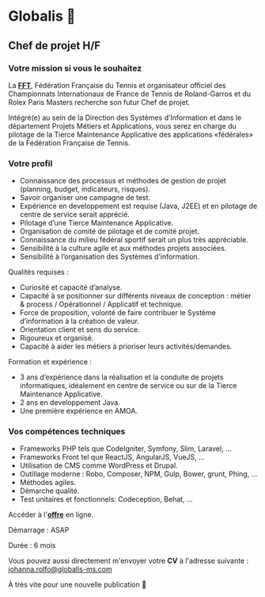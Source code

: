 # Globalis 🐘
## Chef de projet H/F

### Votre mission si vous le souhaitez 

La [**FFT**](https://www.fft.fr/), Fédération Française du Tennis et organisateur officiel des Championnats Internationaux de France de Tennis de Roland-Garros et du Rolex Paris Masters recherche son futur Chef de projet.

Intégré(e) au sein de la Direction des Systèmes d’Information et dans le département Projets Métiers et Applications, vous serez en charge du pilotage de la Tierce Maintenance Applicative des applications «fédérales» de la Fédération Française de Tennis. 

### Votre profil

- Connaissance des processus et méthodes de gestion de projet (planning, budget, indicateurs, risques).
- Savoir organiser une campagne de test.
- Expérience en developpement est requise (Java, J2EE) et en pilotage de centre de service serait apprécié.
- Pilotage d’une Tierce Maintenance Applicative.
- Organisation de comité de pilotage et de comité projet.
- Connaissance du milieu fédéral sportif serait un plus très appréciable.
- Sensibilité à la culture agile et aux méthodes projets associées.
- Sensibilité à l’organisation des Systèmes d’information.

Qualités requises :

- Curiosité et capacité d’analyse.
- Capacité à se positionner sur différents niveaux de conception : métier & process / Opérationnel / Applicatif et technique.
- Force de proposition, volonté de faire contribuer le Système d’information à la création de valeur.
- Orientation client et sens du service.
- Rigoureux et organisé.
- Capacité à aider les métiers à prioriser leurs activités/demandes.

Formation et expérience : 

- 3 ans d’expérience dans la réalisation et la conduite de projets informatiques, idéalement en centre de service ou sur de la Tierce Maintenance Applicative.
- 2 ans en developpement Java.
- Une première expérience en AMOA.

### Vos compétences techniques
 

- Frameworks PHP tels que CodeIgniter, Symfony, Slim, Laravel, …
- Frameworks Front tel que ReactJS, AngularJS, VueJS, …
- Utilisation de CMS comme WordPress et Drupal.
- Outillage moderne : Robo, Composer, NPM, Gulp, Bower, grunt, Phing, …
- Méthodes agiles.
- Démarche qualité.
- Test unitaires et fonctionnels: Codeception, Behat, …

Accéder à l'[**offre**](https://www.globalis-ms.com/jobs/offres-emploi-stage-mission/chef-projet-technique-cdi-paris/ "C'est parti") en ligne.  

Démarrage : ASAP

Durée : 6 mois

Vous pouvez aussi directement m'envoyer votre **CV** à l'adresse suivante : <johanna.rolfo@globalis-ms.com>

À très vite pour une nouvelle publication 🙂

